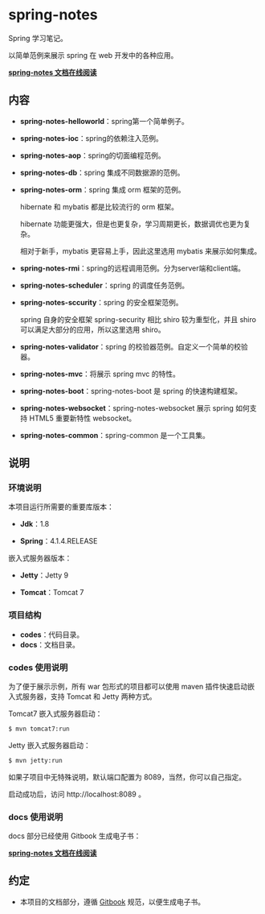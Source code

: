 # spring-notes

Spring 学习笔记。

以简单范例来展示 spring 在 web 开发中的各种应用。

[**spring-notes 文档在线阅读**](https://atlantis1024.gitbooks.io/spring-notes/)

## 内容

- **spring-notes-helloworld**：spring第一个简单例子。

- **spring-notes-ioc**：spring的依赖注入范例。

- **spring-notes-aop**：spring的切面编程范例。

- **spring-notes-db**：spring 集成不同数据源的范例。

- **spring-notes-orm**：spring 集成 orm 框架的范例。

  hibernate 和 mybatis 都是比较流行的 orm 框架。

  hibernate 功能更强大，但是也更复杂，学习周期更长，数据调优也更为复杂。

  相对于新手，mybatis 更容易上手，因此这里选用 mybatis 来展示如何集成。

- **spring-notes-rmi**：spring的远程调用范例。分为server端和client端。

- **spring-notes-scheduler**：spring 的调度任务范例。

- **spring-notes-sccurity**：spring 的安全框架范例。

  spring 自身的安全框架 spring-security 相比 shiro 较为重型化，并且 shiro 可以满足大部分的应用，所以这里选用 shiro。

- **spring-notes-validator**：spring 的校验器范例。自定义一个简单的校验器。

- **spring-notes-mvc**：将展示 spring mvc 的特性。

- **spring-notes-boot**：spring-notes-boot 是 spring 的快速构建框架。

- **spring-notes-websocket**：spring-notes-websocket 展示 spring 如何支持 HTML5 重要新特性 websocket。

- **spring-notes-common**：spring-common 是一个工具集。

## 说明

### 环境说明

本项目运行所需要的重要库版本：

- **Jdk**：1.8

- **Spring**：4.1.4.RELEASE

嵌入式服务器版本：

- **Jetty**：Jetty 9

- **Tomcat**：Tomcat 7

### 项目结构

- **codes**：代码目录。
- **docs**：文档目录。

### codes 使用说明

为了便于展示示例，所有 war 包形式的项目都可以使用 maven 插件快速启动嵌入式服务器，支持 Tomcat 和 Jetty 两种方式。

Tomcat7 嵌入式服务器启动：

```bash
$ mvn tomcat7:run
```

Jetty 嵌入式服务器启动：

```bash
$ mvn jetty:run
```

如果子项目中无特殊说明，默认端口配置为 8089，当然，你可以自己指定。

启动成功后，访问 http://localhost:8089 。

### docs 使用说明

docs 部分已经使用 Gitbook 生成电子书：

[**spring-notes 文档在线阅读**](https://atlantis1024.gitbooks.io/spring-notes/)

## 约定

- 本项目的文档部分，遵循 [Gitbook](https://github.com/GitbookIO/gitbook) 规范，以便生成电子书。
